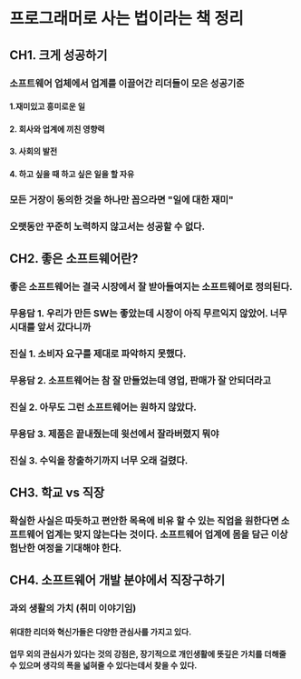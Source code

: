 # 프로그래머로 사는 법이라는 책 정리

## CH1. 크게 성공하기
### 소프트웨어 업체에서 업계를 이끌어간 리더들이 모은 성공기준
#### 1.재미있고 흥미로운 일
#### 2. 회사와 업계에 끼친 영향력
#### 3. 사회의 발전
#### 4. 하고 싶을 때 하고 싶은 일을 할 자유

### 모든 거장이 동의한 것을 하나만 꼽으라면 "일에 대한 재미"
### 오랫동안 꾸준히 노력하지 않고서는 성공할 수 없다.

## CH2. 좋은 소프트웨어란?
### 좋은 소프트웨어는 결국 시장에서 잘 받아들여지는 소프트웨어로 정의된다.

### 무용담 1. 우리가 만든 SW는 좋았는데 시장이 아직 무르익지 않았어. 너무 시대를 앞서 갔다니까
### 진실 1. 소비자 요구를 제대로 파악하지 못했다.
### 무용담 2. 소프트웨어는 참 잘 만들었는데 영업, 판매가 잘 안되더라고
### 진실 2. 아무도 그런 소프트웨어는 원하지 않았다.
### 무용담 3. 제품은 끝내줬는데 윗선에서 잘라버렸지 뭐야
### 진실 3. 수익을 창출하기까지 너무 오래 걸렸다.

## CH3. 학교 vs 직장
### 확실한 사실은 따듯하고 편안한 목욕에 비유 할 수 있는 직업을 원한다면 소프트웨어 업계는 맞지 않는다는 것이다. 소프트웨어 업계에 몸을 담근 이상 험난한 여정을 기대해야 한다.

## CH4. 소프트웨어 개발 분야에서 직장구하기
### 과외 생활의 가치 (취미 이야기임)
#### 위대한 리더와 혁신가들은 다양한 관심사를 가지고 있다.
#### 업무 외의 관심사가 있다는 것의 강점은, 장기적으로 개인생활에 뜻깊은 가치를 더해줄 수 있으며 생각의 폭을 넓혀줄 수 있다는데서 찾을 수 있다.


